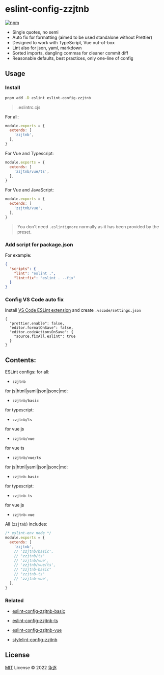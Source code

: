 # eslint-config-zzjtnb

[![npm](https://img.shields.io/npm/v/eslint-config-zzjtnb?color=a1b858&label=)](https://npmjs.com/package/eslint-config-zzjtnb)

- Single quotes, no semi
- Auto fix for formatting (aimed to be used standalone without Prettier)
- Designed to work with TypeScript, Vue out-of-box
- Lint also for json, yaml, markdown
- Sorted imports, dangling commas for cleaner commit diff
- Reasonable defaults, best practices, only one-line of config

## Usage

### Install

```bash
pnpm add -D eslint eslint-config-zzjtnb
```

>.eslintrc.cjs

For all:

```js
module.exports = {
  extends: [
    'zzjtnb',
  ],
}
```

For Vue and Typescript:

```js
module.exports = {
  extends: [
    'zzjtnb/vue/ts',
  ],
}
```

For Vue and JavaScript:

```js
module.exports = {
  extends: [
    'zzjtnb/vue',
  ],
}

```

> You don't need `.eslintignore` normally as it has been provided by the preset.

### Add script for package.json

For example:

```json
{
  "scripts": {
    "lint": "eslint .",
    "lint:fix": "eslint . --fix"
  }
}
```

### Config VS Code auto fix

Install [VS Code ESLint extension](https://marketplace.visualstudio.com/items?itemName=dbaeumer.vscode-eslint) and create `.vscode/settings.json`

```jsonc
{
  "prettier.enable": false,
  "editor.formatOnSave": false,
  "editor.codeActionsOnSave": {
    "source.fixAll.eslint": true
  }
}
```

## Contents:

ESLint configs:
for all:
- `zzjtnb`

for js|html|yaml|json|jsonc|md:
- `zzjtnb/basic`

for typescript:
- `zzjtnb/ts`

for vue js
- `zzjtnb/vue`

for vue ts
- `zzjtnb/vue/ts`

for js|html|yaml|json|jsonc|md:
- `zzjtnb-basic`

for typescript:
- `zzjtnb-ts`

for vue js
- `zzjtnb-vue`

All (`zzjtnb`) includes:

```js
/* eslint-env node */
module.exports = {
  extends: [
    'zzjtnb',
    // 'zzjtnb/basic',
    // "zzjtnb/ts"
    // 'zzjtnb/vue',
    // 'zzjtnb/vue/ts',
    // "zzjtnb-basic"
    // "zzjtnb-ts"
    // 'zzjtnb-vue',
  ],
}
```

### Related

- [eslint-config-zzjtnb-basic](https://www.npmjs.com/package/eslint-config-zzjtnb-basic)
- [eslint-config-zzjtnb-ts](https://www.npmjs.com/package/eslint-config-zzjtnb-ts)
- [eslint-config-zzjtnb-vue](https://www.npmjs.com/package/eslint-config-zzjtnb-vue)

- [stylelint-config-zzjtnb](https://www.npmjs.com/package/stylelint-config-zzjtnb)


## License

[MIT](./LICENSE) License &copy; 2022 [争逐](https://zzjtnb.com)
